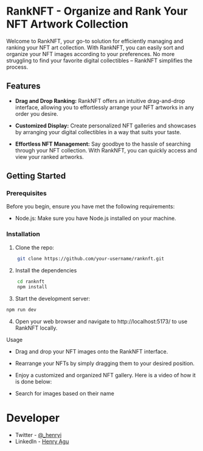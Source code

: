 # RankNFT - Organize and Rank Your NFT Artwork Collection

Welcome to RankNFT, your go-to solution for efficiently managing and ranking your NFT art collection. With RankNFT, you can easily sort and organize your NFT images according to your preferences. No more struggling to find your favorite digital collectibles – RankNFT simplifies the process.

## Features

- **Drag and Drop Ranking:** RankNFT offers an intuitive drag-and-drop interface, allowing you to effortlessly arrange your NFT artworks in any order you desire.

- **Customized Display:** Create personalized NFT galleries and showcases by arranging your digital collectibles in a way that suits your taste.

- **Effortless NFT Management:** Say goodbye to the hassle of searching through your NFT collection. With RankNFT, you can quickly access and view your ranked artworks.

## Getting Started

### Prerequisites

Before you begin, ensure you have met the following requirements:

- Node.js: Make sure you have Node.js installed on your machine.

### Installation

1.  Clone the repo:

```bash
    git clone https://github.com/your-username/ranknft.git
```

2.  Install the dependencies

````bash
    cd ranknft
    npm install
````

3. Start the development server:
```bash
npm run dev

```

4. Open your web browser and navigate to http://localhost:5173/ to use RankNFT locally.

Usage
- Drag and drop your NFT images onto the RankNFT interface.
- Rearrange your NFTs by simply dragging them to your desired position.
- Enjoy a customized and organized NFT gallery.
Here is a video of how it is done below:


- Search for images based on their name

# Developer

- Twitter - [@\_henryi](https://www.twitter.com/_henryi)
- LinkedIn - [Henry Agu](https://www.linkedin.com/in/agu-henry-871a981b0)